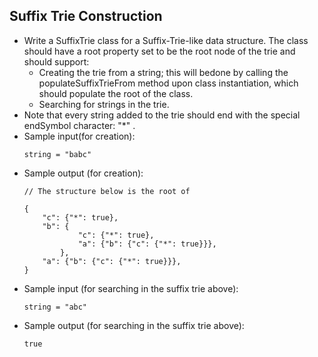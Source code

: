 ## Suffix Trie Construction

- Write a SuffixTrie class for a Suffix-Trie-like data structure. The class should have a root property set to be the root node of the trie and should support:
    * Creating the trie from a string; this will bedone by calling the populateSuffixTrieFrom method upon class instantiation, which should populate the root of the class.
    * Searching for strings in the trie.
- Note that every string added to the trie should end with the special endSymbol character: "*" .
- Sample input(for creation):
    ~~~
    string = "babc"
    ~~~
- Sample output (for creation):
    ~~~
    // The structure below is the root of

    {
        "c": {"*": true}, 
        "b": { 
                "c": {"*": true}, 
                "a": {"b": {"c": {"*": true}}}, 
            },
        "a": {"b": {"c": {"*": true}}}, 
    }
    ~~~
- Sample input (for searching in the suffix trie above):
    ~~~
    string = "abc"
    ~~~
- Sample output (for searching in the suffix trie above):
    ~~~
    true
    ~~~